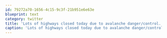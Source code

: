```yaml
---
id: 79272a70-1656-4c15-9c3f-21b951e6e63e
blueprint: text
category: twitter
title: 'Lots of highways closed today due to avalanche danger/control.  Check out drivebc.com before heading out'
caption: 'Lots of highways closed today due to avalanche danger/control.  Check out drivebc.com before heading out'
---
```

